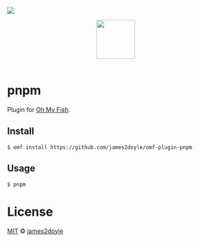 ![][license-badge]

<div align="center">
  <a href="http://github.com/oh-my-fish/oh-my-fish">
    <img width=90px src="https://cloud.githubusercontent.com/assets/8317250/8510172/f006f0a4-230f-11e5-98b6-5c2e3c87088f.png">
  </a>
</div>
<br>

# pnpm

Plugin for [Oh My Fish][omf-link].

## Install

```fish
$ omf install https://github.com/james2doyle/omf-plugin-pnpm
```

## Usage

```fish
$ pnpm
```

# License

[MIT][mit] © [james2doyle][author]


[mit]:            http://opensource.org/licenses/MIT
[author]:         http://github.com/james2doyle
[omf-link]:       https://www.github.com/oh-my-fish/oh-my-fish
[license-badge]:  https://img.shields.io/badge/license-MIT-007EC7.svg?style=flat-square
